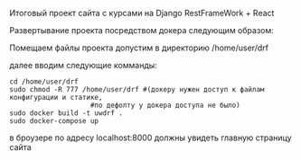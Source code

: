 Итоговый проект сайта с курсами на Django RestFrameWork + React

Развертывание проекта посредством докера  следующим образом:

Помещаем файлы проекта допустим в директорию /home/user/drf

далее вводим следующие комманды:

	cd /home/user/drf
	sudo chmod -R 777 /home/user/drf #(докеру нужен доступ к файлам конфигурации и статике, 
						#по дефолту у докера доступа не было)
	sudo docker build -t uwdrf .
	sudo docker-compose up
	
в броузере по адресу localhost:8000 должны увидеть главную  страницу сайта
